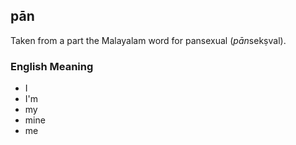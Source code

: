 ## pān
Taken from a part the Malayalam word for pansexual (*pān*sekṣval).

### English Meaning
* I
* I'm
* my
* mine
* me
